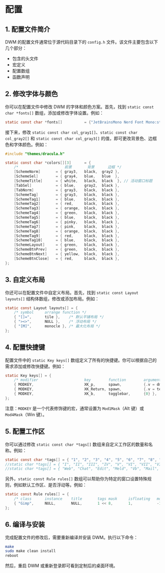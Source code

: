 # 配置

## 1. 配置文件简介

DWM 的配置文件通常位于源代码目录下的 `config.h` 文件。该文件主要包含以下几个部分：

- 包含的头文件
- 宏定义
- 配置数组
- 函数声明

## 2. 修改字体与颜色

你可以在配置文件中修改 DWM 的字体和颜色方案。首先，找到 `static const char *fonts[]` 数组，添加或修改字体设置。例如：

```c
static const char *fonts[]          = {"JetBrainsMono Nerd Font Mono:style:bold:size=11"}; /* 状态栏字体设置*/
```

接下来，修改 `static const char col_gray1[]`、`static const char col_gray2[]` 和 `static const char col_gray3[]` 的值，即可更改背景色、边框色和字体颜色。例如：

```c
#include "themes/dracula.h" 

static const char *colors[][3]      = {
    /*                     前景       背景      边框 */
    [SchemeNorm]       = { gray3,   black,  gray2 },
    [SchemeSel]        = { gray4,   blue,   blue  },
    [SchemeTitle]      = { white,   black,  black  }, // 活动窗口标题
    [TabSel]           = { blue,    gray2,  black },
    [TabNorm]          = { gray3,   black,  black },
    [SchemeTag]        = { gray3,   black,  black },
    [SchemeTag1]       = { blue,    black,  black },
    [SchemeTag2]       = { red,     black,  black },
    [SchemeTag3]       = { orange,  black,  black },
    [SchemeTag4]       = { green,   black,  black },
    [SchemeTag5]       = { blue,    black,  black },
    [SchemeTag6]       = { pinky,   black,  black },
    [SchemeTag7]       = { pink,    black,  black },
    [SchemeTag8]       = { orange,  black,  black },
    [SchemeTag9]       = { red,     black,  black },
    [SchemeTag10]      = { blue,    black,  black },    
    [SchemeLayout]     = { green,   black,  black },
    [SchemeBtnPrev]    = { green,   black,  black },
    [SchemeBtnNext]    = { yellow,  black,  black },
    [SchemeBtnClose]   = { red,     black,  black },
};
```

## 3. 自定义布局

你还可以在配置文件中自定义布局。首先，找到 `static const Layout layouts[]` 结构体数组，修改或添加布局。例如：

```c
static const Layout layouts[] = {
    /* symbol     arrange function */
    { "[]=",      tile },    /* 默认平铺布局 */
    { "><>",      NULL },    /* 浮动布局 */
    { "[M]",      monocle }, /* 最大化布局 */
};
```

## 4. 配置快捷键

配置文件中的 `static Key keys[]` 数组定义了所有的快捷键。你可以根据自己的需求添加或修改快捷键。例如：

```c
static Key keys[] = {
    /* modifier                     key        function        argument */
    { MODKEY,                       XK_p,      spawn,          {.v = dmenucmd } },
    { MODKEY,                       XK_Return, spawn,          {.v = termcmd } },
    { MODKEY,                       XK_b,      togglebar,      {0} },
};
```

注意：`MODKEY` 是一个代表修饰键的宏，通常设置为 `Mod1Mask`（Alt 键）或 `Mod4Mask`（Win 键）。

## 5. 配置工作区

你可以通过修改 `static const char *tags[]` 数组来自定义工作区的数量和名称。例如：

```c
static const char *tags[] = { "1", "2", "3", "4", "5", "6", "7", "8", "9" };
//static char *tags[] = { "I", "II", "III", "IV", "V", "VI", "VII", "VIII", "IX", "X" };
//static char *tags[] = { "Web", "Chat", "Edit", "Meld", "Vb", "Mail", "Video", "Image", "Files", "Music" };
```

另外，`static const Rule rules[]` 数组可以帮助你为特定的窗口设置特殊规则，例如默认工作区、是否浮动等。例如：



```c
static const Rule rules[] = {
    /* class      instance    title       tags mask     isfloating   monitor */
    { "Gimp",     NULL,       NULL,       1 << 8,       1,           -1 },
};
```

## 6. 编译与安装

完成配置文件的修改后，需要重新编译并安装 DWM。执行以下命令：

```bash
make
sudo make clean install
reboot
```

然后，重启 DWM 或重新登录即可看到定制后的桌面环境。
